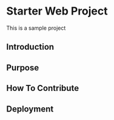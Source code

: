 # Starter Web Project

This is a sample project

## Introduction

## Purpose

## How To Contribute

## Deployment


